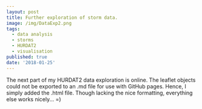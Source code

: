 ```yaml
---
layout: post
title: Further exploration of storm data.
image: /img/DataExp2.png
tags:
  - data analysis
  - storms
  - HURDAT2
  - visualisation
published: true
date: '2018-01-25'
---
```

The next part of my HURDAT2 data exploration is online. The leaflet objects could not be exported to an .md file for use with GitHub pages. Hence, I simply added the .html file. Though lacking the nice formatting, everything else works nicely... =)
